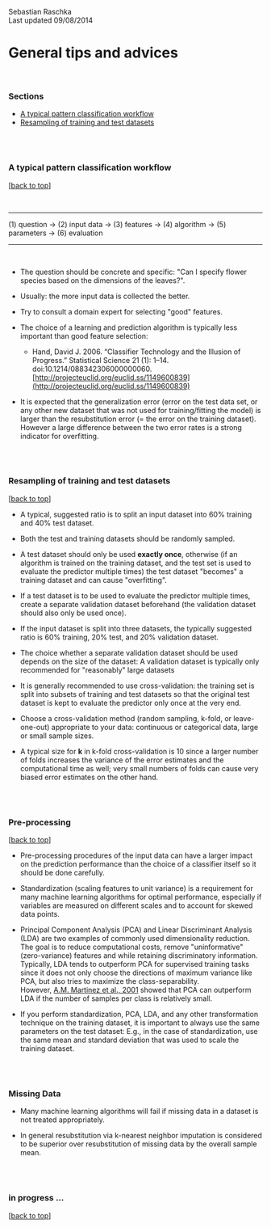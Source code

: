 Sebastian Raschka  
Last updated 09/08/2014

# General tips and advices

<br>

### Sections

- [A typical pattern classification workflow](#a-typical-pattern-classification-workflow)
- [Resampling of training and test datasets](#resampling-of-training-and-test-datasets)
<br>
<br>

### A typical pattern classification workflow

[[back to top](#sections)]

<br>
<hr> 
(1) question -> (2) input data -> (3) features -> (4) algorithm -> (5) parameters -> (6) evaluation 
 <hr>
<br>

- The question should be concrete and specific: "Can I specify flower species based on the dimensions of the leaves?".

- Usually: the more input data is collected the better.

- Try to consult a domain expert for selecting "good" features.

- The choice of a learning and prediction algorithm is typically less important than good feature selection: 
	- Hand, David J. 2006. “Classifier Technology and the Illusion of Progress.” Statistical Science 21 (1): 1–14. doi:10.1214/088342306000000060. 
[http://projecteuclid.org/euclid.ss/1149600839](http://projecteuclid.org/euclid.ss/1149600839)

- It is expected that the generalization error (error on the test data set, or any other new dataset that was not used for training/fitting the model) is larger than the resubstitution error (= the error on the training dataset). However a large difference between the two error rates is a strong indicator for overfitting.

<br>
<br>

### Resampling of training and test datasets

[[back to top](#sections)]

- A typical, suggested ratio is to split an input dataset into 60% training and 40% test dataset.

- Both the test and training datasets should be randomly sampled.

- A test dataset should only be used **exactly once**, otherwise (if an algorithm is trained on the training dataset, and the test set is used to evaluate the predictor  multiple times) the test dataset "becomes" a training dataset and can cause "overfitting".

- If a test dataset is to be used to evaluate the predictor multiple times, create a separate validation dataset beforehand (the validation dataset should also only be used once).

- If the input dataset is split into three datasets, the typically suggested ratio is 60% training, 20% test, and 20% validation dataset.

- The choice whether a separate validation dataset should be used depends on the size of the dataset: A validation dataset is typically only recommended for "reasonably" large datasets

- It is generally recommended to use cross-validation: the training set is split into subsets of training and test datasets so that the original test dataset is kept to evaluate the predictor only once at the very end.

- Choose a cross-validation method (random sampling, k-fold, or leave-one-out) appropriate to your data: continuous or categorical data, large or small sample sizes.

- A typical size for **k** in k-fold cross-validation is 10 since a larger number of folds increases the variance of the error estimates and the computational time as well; very small numbers of folds can cause very biased error estimates on the other hand.
<br>
<br>

### Pre-processing

[[back to top](#sections)]

- Pre-processing procedures of the input data can have a larger impact on the prediction performance than the choice of a classifier itself so it should be done carefully.

- Standardization (scaling features to unit variance) is a requirement for many machine learning algorithms for optimal performance, especially if variables are measured on different scales and to account for skewed data points.

- Principal Component Analysis (PCA) and Linear Discriminant Analysis (LDA) are two examples of commonly used dimensionality reduction. The goal is to reduce computational costs, remove "uninformative" (zero-variance) features and while retaining discriminatory information. Typically, LDA tends to outperform PCA for supervised training tasks since it does not only choose the directions of maximum variance like PCA, but also tries to maximize the class-separability.  
However, [A.M. Martinez et al., 2001](#http://ieeexplore.ieee.org/xpl/articleDetails.jsp?arnumber=908974) showed that PCA can outperform LDA if the number of samples per class is relatively small.

- If you perform standardization, PCA, LDA, and any other transformation technique on the training dataset, it is important to always use the same parameters on the test dataset: E.g., in the case of standardization, use the same mean and standard deviation that was used to scale the training dataset.

<br>
<br>

### Missing Data

- Many machine learning algorithms will fail if missing data in a dataset is not treated appropriately.

- In general resubstitution via k-nearest neighbor imputation is considered to be superior over resubstitution of missing data by the overall sample mean.

<br>
<br>

### in progress ...
[[back to top](#sections)]